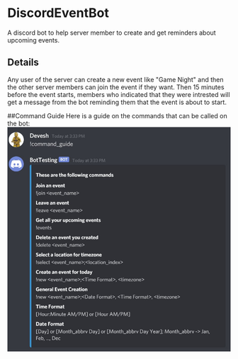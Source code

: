 # DiscordEventBot
A discord bot to help server member to create and get reminders about upcoming events. 

## Details 
Any user of the server can create a new event like "Game Night" and then the other server members can join the event if
they want. Then 15 minutes before the event starts, members who indicated that they were intrested will get a message
from the bot reminding them that the event is about to start. 

##Command Guide
Here is a guide on the commands that can be called on the bot: 
![Guide to Bot Commands](CommandGuide.jpg)